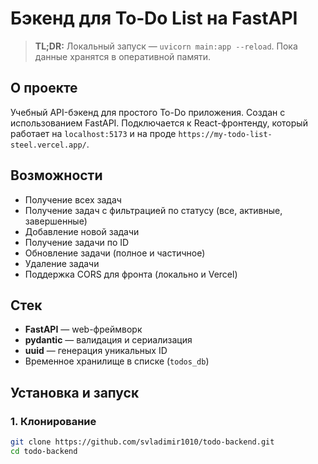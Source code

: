 # Бэкенд для To‑Do List на FastAPI

> **TL;DR:** Локальный запуск — `uvicorn main:app --reload`. Пока данные хранятся в оперативной памяти.

## О проекте
Учебный API-бэкенд для простого To-Do приложения. Создан с использованием FastAPI. Подключается к React-фронтенду, который работает на `localhost:5173` и на проде `https://my-todo-list-steel.vercel.app/`.

## Возможности
- Получение всех задач
- Получение задач с фильтрацией по статусу (все, активные, завершенные)
- Добавление новой задачи
- Получение задачи по ID
- Обновление задачи (полное и частичное)
- Удаление задачи
- Поддержка CORS для фронта (локально и Vercel)

## Стек
- **FastAPI** — web-фреймворк
- **pydantic** — валидация и сериализация
- **uuid** — генерация уникальных ID
- Временное хранилище в списке (`todos_db`)

## Установка и запуск

### 1. Клонирование
```bash
git clone https://github.com/svladimir1010/todo-backend.git
cd todo-backend
